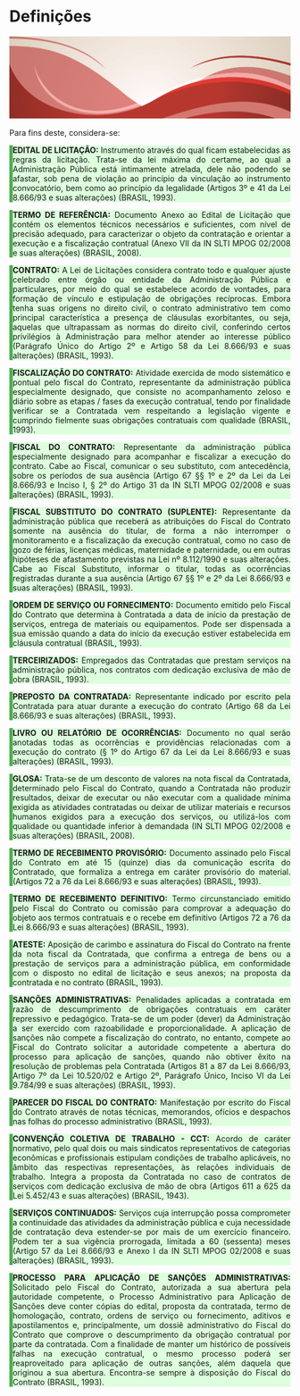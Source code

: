 
# **Definições**

<style>
p.combinado:first-letter { 
	color: #F5843A; 
	font-size:xx-large; 
}
.info {
  background-color: #e7f3fe;
  border-left: 6px solid #2196F3;
}
.success {
  background-color: #ddffdd;
  border-left: 6px solid #4CAF50;
}
</style>

![Legenda](../imagens/capitulo.png)


<p style="text-align: justify;">
Para fins deste, considera-se:
</p>

<div class="success">
<p style="text-align: justify;">
<strong>EDITAL DE LICITAÇÃO:</strong> Instrumento através do qual ficam estabelecidas as regras da licitação.
Trata-se da lei máxima do certame, ao qual a Administração Pública está intimamente atrelada, dele
não podendo se afastar, sob pena de violação ao princípio da vinculação ao instrumento convocatório,
bem como ao princípio da legalidade (Artigos 3º e 41 da Lei 8.666/93 e suas alterações) (BRASIL,
1993).
</p>
</div>

<div class="success">
<p style="text-align: justify;">
<strong>TERMO DE REFERÊNCIA:</strong> Documento Anexo ao Edital de Licitação que contém os elementos
técnicos necessários e suficientes, com nível de precisão adequado, para caracterizar o objeto da
contratação e orientar a execução e a fiscalização contratual (Anexo VII da IN SLTI MPOG 02/2008 e
suas alterações) (BRASIL, 2008).
</p>
</div>


<div class="success">
<p style="text-align: justify;">
<strong>CONTRATO:</strong> A Lei de Licitações considera contrato todo e qualquer ajuste celebrado entre órgão
ou entidade da Administração Pública e particulares, por meio do qual se estabelece acordo de
vontades, para formação de vínculo e estipulação de obrigações recíprocas. Embora tenha suas
origens no direito civil, o contrato administrativo tem como principal característica a presença de
cláusulas exorbitantes, ou seja, aquelas que ultrapassam as normas do direito civil, conferindo certos
privilégios à Administração para melhor atender ao interesse público (Parágrafo Único do Artigo 2º e
Artigo 58 da Lei 8.666/93 e suas alterações) (BRASIL, 1993).
</p>
</div>


<div class="success">
<p style="text-align: justify;">
<strong>FISCALIZAÇÃO DO CONTRATO:</strong> Atividade exercida de modo sistemático e pontual pelo fiscal
do Contrato, representante da administração pública especialmente designado, que consiste no
acompanhamento zeloso e diário sobre as etapas / fases da execução contratual, tendo por finalidade
verificar se a Contratada vem respeitando a legislação vigente e cumprindo fielmente suas obrigações
contratuais com qualidade (BRASIL, 1993).
</p>
</div>


<div class="success">
<p style="text-align: justify;">
<strong>FISCAL DO CONTRATO:</strong> Representante da administração pública especialmente designado para
acompanhar e fiscalizar a execução do contrato. Cabe ao Fiscal, comunicar o seu substituto, com
antecedência, sobre os períodos de sua ausência (Artigo 67 §§ 1º e 2º da Lei da Lei 8.666/93 e
Inciso I, § 2º do Artigo 31 da IN SLTI MPOG 02/2008 e suas alterações) (BRASIL, 1993).
</p>
</div>


<div class="success">
<p style="text-align: justify;">
<strong>FISCAL SUBSTITUTO DO CONTRATO (SUPLENTE):</strong> Representante da administração pública
que receberá as atribuições do Fiscal do Contrato somente na ausência do titular, de forma a
não interromper o monitoramento e a fiscalização da execução contratual, como no caso de gozo
de férias, licenças médicas, maternidade e paternidade, ou em outras hipóteses de afastamento
previstas na Lei nº 8.112/1990 e suas alterações. Cabe ao Fiscal Substituto, informar o titular, todas
as ocorrências registradas durante a sua ausência (Artigo 67 §§ 1º e 2º da Lei 8.666/93 e suas
alterações) (BRASIL, 1993).
</p>
</div>


<div class="success">
<p style="text-align: justify;">
<strong>ORDEM DE SERVIÇO OU FORNECIMENTO:</strong> Documento emitido pelo Fiscal do Contrato que determina à Contratada a data de início da prestação de serviços, entrega de materiais ou equipamentos.
Pode ser dispensada a sua emissão quando a data do início da execução estiver estabelecida em
cláusula contratual (BRASIL, 1993).

</p>
</div>


<div class="success">
<p style="text-align: justify;">
<strong>TERCEIRIZADOS:</strong> Empregados das Contratadas que prestam serviços na administração pública,
nos contratos com dedicação exclusiva de mão de obra (BRASIL, 1993).
</p>
</div>



<div class="success">
<p style="text-align: justify;">
<strong>PREPOSTO DA CONTRATADA:</strong> Representante indicado por escrito pela Contratada para atuar
durante a execução do contrato (Artigo 68 da Lei 8.666/93 e suas alterações) (BRASIL, 1993).
</p>
</div>



<div class="success">
<p style="text-align: justify;">
<strong>LIVRO OU RELATÓRIO DE OCORRÊNCIAS:</strong> Documento no qual serão anotadas todas as ocorrências e providências relacionadas com a execução do contrato (§ 1º do Artigo 67 da Lei da Lei
8.666/93 e suas alterações) (BRASIL, 1993).
</p>
</div>



<div class="success">
<p style="text-align: justify;">
<strong>GLOSA:</strong> Trata-se de um desconto de valores na nota fiscal da Contratada, determinado pelo Fiscal
do Contrato, quando a Contratada não produzir resultados, deixar de executar ou não executar com
a qualidade mínima exigida as atividades contratadas ou deixar de utilizar materiais e recursos
humanos exigidos para a execução dos serviços, ou utilizá-los com qualidade ou quantidade inferior
à demandada (IN SLTI MPOG 02/2008 e suas alterações) (BRASIL, 2008).
</p>
</div>



<div class="success">
<p style="text-align: justify;">
<strong>TERMO DE RECEBIMENTO PROVISÓRIO:</strong> Documento assinado pelo Fiscal do Contrato em até 15
(quinze) dias da comunicação escrita do Contratado, que formaliza a entrega em caráter provisório
do material. (Artigos 72 a 76 da Lei 8.666/93 e suas alterações) (BRASIL, 1993).
</p>
</div>



<div class="success">
<p style="text-align: justify;">
<strong>TERMO DE RECEBIMENTO DEFINITIVO:</strong> Termo circunstanciado emitido pelo Fiscal do Contrato
ou comissão para comprovar a adequação do objeto aos termos contratuais e o recebe em definitivo
(Artigos 72 a 76 da Lei 8.666/93 e suas alterações) (BRASIL, 1993).
</p>
</div>



<div class="success">
<p style="text-align: justify;">
<strong>ATESTE:</strong> Aposição de carimbo e assinatura do Fiscal do Contrato na frente da nota fiscal da
Contratada, que confirma a entrega de bens ou a prestação de serviços para a administração pública,
em conformidade com o disposto no edital de licitação e seus anexos; na proposta da contratada e
no contrato (BRASIL, 1993).
</p>
</div>


<div class="success">
<p style="text-align: justify;">
<strong>SANÇÕES ADMINISTRATIVAS:</strong> Penalidades aplicadas a contratada em razão de descumprimento
de obrigações contratuais em caráter repressivo e pedagógico. Trata-se de um poder (dever) da
Administração a ser exercido com razoabilidade e proporcionalidade. A aplicação de sanções não
compete a fiscalização do contrato, no entanto, compete ao Fiscal do Contrato solicitar a autoridade
competente a abertura do processo para aplicação de sanções, quando não obtiver êxito na resolução
de problemas pela Contratada (Artigos 81 a 87 da Lei 8.666/93, Artigo 7º da Lei 10.520/02 e Artigo
2º, Parágrafo Único, Inciso VI da Lei 9.784/99 e suas alterações) (BRASIL, 1993).

</p>
</div>



<div class="success">
<p style="text-align: justify;">
<strong>PARECER DO FISCAL DO CONTRATO:</strong> Manifestação por escrito do Fiscal do Contrato através de
notas técnicas, memorandos, ofícios e despachos nas folhas do processo administrativo (BRASIL,
1993).
</p>
</div>



<div class="success">
<p style="text-align: justify;">
<strong>CONVENÇÃO COLETIVA DE TRABALHO - CCT:</strong> Acordo de caráter normativo, pelo qual dois ou
mais sindicatos representativos de categorias econômicas e profissionais estipulam condições de
trabalho aplicáveis, no âmbito das respectivas representações, às relações individuais de trabalho.
Integra a proposta da Contratada no caso de contratos de serviços com dedicação exclusiva de mão
de obra (Artigos 611 a 625 da Lei 5.452/43 e suas alterações) (BRASIL, 1943).
</p>
</div>



<div class="success">
<p style="text-align: justify;">
<strong>SERVIÇOS CONTINUADOS:</strong> Serviços cuja interrupção possa comprometer a continuidade das
atividades da administração pública e cuja necessidade de contratação deva estender-se por mais
de um exercício financeiro. Podem ter a sua vigência prorrogada, limitada a 60 (sessenta) meses
(Artigo 57 da Lei 8.666/93 e Anexo I da IN SLTI MPOG 02/2008 e suas alterações) (BRASIL, 1993).
</p>
</div>



<div class="success">
<p style="text-align: justify;">
<strong>PROCESSO PARA APLICAÇÃO DE SANÇÕES ADMINISTRATIVAS:</strong> Solicitado pelo Fiscal do
Contrato, autorizada a sua abertura pela autoridade competente, o Processo Administrativo para
Aplicação de Sanções deve conter cópias do edital, proposta da contratada, termo de homologação,
contrato, ordens de serviço ou fornecimento, aditivos e apostilamentos e, principalmente, um dossiê
administrativo do Fiscal do Contrato que comprove o descumprimento da obrigação contratual por
parte da contratada. Com a finalidade de manter um histórico de possíveis falhas na execução
contratual, o mesmo processo poderá ser reaproveitado para aplicação de outras sanções, além
daquela que originou a sua abertura. Encontra-se sempre à disposição do Fiscal do Contrato
(BRASIL, 1993).
</p>
</div>






